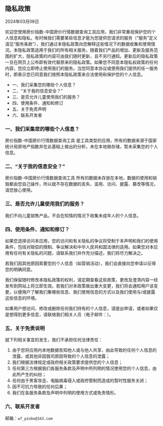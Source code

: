 ## 隐私政策

2024年03月08日

欢迎您使用房价指数-中国房价行情数据查询工具应用，我们非常重视保护您的个人信息和隐私，有时候我们需要某些信息才能为您提供您请求的服务（“服务”定义请见“服务条款”），我们通过本隐私政策向您解释这些情况下的数据收集和使用情况。本隐私政策适用于我们的所有相关服务，随着我们产品的增加、更新及服务范围的扩大，隐私政策的内容可由我们随时更新，且不另行通知。更新后的隐私政策一旦在网页上公布即有效代替原来的隐私政策。如果您不同意本隐私权政策的任何内容，您应立即停止使用我们的服务。当您同意本协议或使用我们提供的任一服务时，即表示您已同意我们按照本隐私政策来合法使用和保护您的个人信息。

- 一、我们采集您的哪些个人信息？
- 二、“关于我的信息安全？”
- 三、是否允许儿童使用我们的服务？
- 四、使用条件、通知和修订
- 五、关于免责声明
- 六、联系开发者

### 一、我们采集您的哪些个人信息？

房价指数-中国房价行情数据查询工具 是工具类型的应用，所有的数据来源于国家统计局房地产指数并在此基础上做出的分析，未在本地做存储，暂未采集您的个人信息。


### 二、“关于我的信息安全？”

房价指数-中国房价行情数据查询工具 所有的数据未存放在本地，数据的使用和销毁都由您自己操作，所以就不存在数据的丢失、滥用、访问、披露、篡改等情况，请您放心使用。


### 三、是否允许儿童使用我们的服务？

我们不向儿童销售产品，不会在知情的情况下收集未成年人的个人信息。

### 四、使用条件、通知和修订？

如果您选择访问本应用，您的访问和有关隐私的争议将受制于本声明和我们的使用条件，包括对赔偿的限制、争议解决和中华人民共和国法律的适用。如果您对本应用有任何有关隐私的问题，请联系我们并作充分描述，我们将尽力解决之。

若我们因其他原因索要您的个人信息（如营销活动），我们会直接向您申请以征得您的明确同意。

我们保留随时修改本隐私政策的权利，请定期查看这些政策，更改及澄清内容一经发布到网站上将立即生效。若我们对本政策做出重大变更，我们将会通知用户该变更，以便用户了解我们集哪些信息、我们使用信息的方式以及我们使用与/或披露这些信息的环境。

如果用户想访问、修改或删除任何我们持有的个人信息，请提出申请，或者如果仅是想得到更多信息，请联络我们相关人员（电子邮件：）。

### 五、关于免责说明

就下列相关事宜的发生，我们不承担任何法律责任：

1. 由于您将应用内本地数据告知他人或与他人共享，由此导致的任何个人信息的泄露，或其他非因我司原因导致的个人信息的泄露；
2. 我们根据法律规定或政府相关政策要求提供您的个人信息；
3. 任何第三方根据我们各服务条款及声明中所列明的情况使用您的个人信息，由此所产生的纠纷；
4. 任何由于黑客攻击、电脑病毒侵入或政府管制而造成的暂时性服务关闭；
5. 因不可抗力导致的任何后果；
6. 我们在各服务条款及声明中列明的使用方式或免责情形。

### 六、联系开发者

邮箱：`wf_pinbo@163.com`
